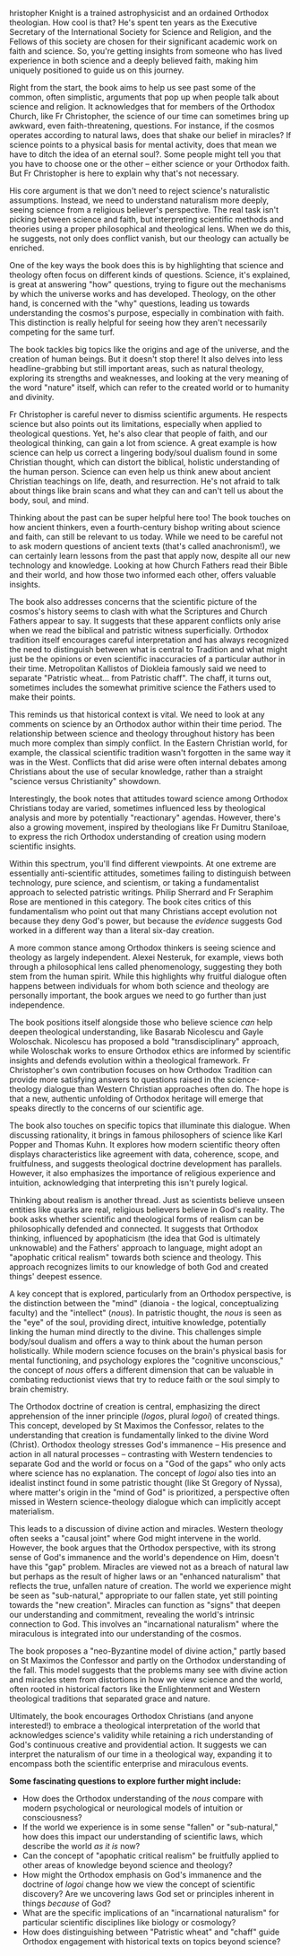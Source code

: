 hristopher Knight is a trained astrophysicist and an ordained Orthodox theologian. How cool is that? He's spent ten years as the Executive Secretary of the International Society for Science and Religion, and the Fellows of this society are chosen for their significant academic work on faith and science. So, you're getting insights from someone who has lived experience in both science and a deeply believed faith, making him uniquely positioned to guide us on this journey.

Right from the start, the book aims to help us see past some of the common, often simplistic, arguments that pop up when people talk about science and religion. It acknowledges that for members of the Orthodox Church, like Fr Christopher, the science of our time can sometimes bring up awkward, even faith-threatening, questions. For instance, if the cosmos operates according to natural laws, does that shake our belief in miracles? If science points to a physical basis for mental activity, does that mean we have to ditch the idea of an eternal soul?. Some people might tell you that you have to choose one or the other – either science or your Orthodox faith. But Fr Christopher is here to explain why that's not necessary.

His core argument is that we don't need to reject science's naturalistic assumptions. Instead, we need to understand naturalism more deeply, seeing science from a religious believer's perspective. The real task isn't picking between science and faith, but interpreting scientific methods and theories using a proper philosophical and theological lens. When we do this, he suggests, not only does conflict vanish, but our theology can actually be enriched.

One of the key ways the book does this is by highlighting that science and theology often focus on different kinds of questions. Science, it's explained, is great at answering "how" questions, trying to figure out the mechanisms by which the universe works and has developed. Theology, on the other hand, is concerned with the "why" questions, leading us towards understanding the cosmos's purpose, especially in combination with faith. This distinction is really helpful for seeing how they aren't necessarily competing for the same turf.

The book tackles big topics like the origins and age of the universe, and the creation of human beings. But it doesn't stop there! It also delves into less headline-grabbing but still important areas, such as natural theology, exploring its strengths and weaknesses, and looking at the very meaning of the word "nature" itself, which can refer to the created world or to humanity and divinity.

Fr Christopher is careful never to dismiss scientific arguments. He respects science but also points out its limitations, especially when applied to theological questions. Yet, he's also clear that people of faith, and our theological thinking, can gain a lot from science. A great example is how science can help us correct a lingering body/soul dualism found in some Christian thought, which can distort the biblical, holistic understanding of the human person. Science can even help us think anew about ancient Christian teachings on life, death, and resurrection. He's not afraid to talk about things like brain scans and what they can and can't tell us about the body, soul, and mind.

Thinking about the past can be super helpful here too! The book touches on how ancient thinkers, even a fourth-century bishop writing about science and faith, can still be relevant to us today. While we need to be careful not to ask modern questions of ancient texts (that's called anachronism!), we can certainly learn lessons from the past that apply now, despite all our new technology and knowledge. Looking at how Church Fathers read their Bible and their world, and how those two informed each other, offers valuable insights.

The book also addresses concerns that the scientific picture of the cosmos's history seems to clash with what the Scriptures and Church Fathers appear to say. It suggests that these apparent conflicts only arise when we read the biblical and patristic witness superficially. Orthodox tradition itself encourages careful interpretation and has always recognized the need to distinguish between what is central to Tradition and what might just be the opinions or even scientific inaccuracies of a particular author in their time. Metropolitan Kallistos of Diokleia famously said we need to separate "Patristic wheat... from Patristic chaff". The chaff, it turns out, sometimes includes the somewhat primitive science the Fathers used to make their points.

This reminds us that historical context is vital. We need to look at any comments on science by an Orthodox author within their time period. The relationship between science and theology throughout history has been much more complex than simply conflict. In the Eastern Christian world, for example, the classical scientific tradition wasn't forgotten in the same way it was in the West. Conflicts that did arise were often internal debates among Christians about the use of secular knowledge, rather than a straight "science versus Christianity" showdown.

Interestingly, the book notes that attitudes toward science among Orthodox Christians today are varied, sometimes influenced less by theological analysis and more by potentially "reactionary" agendas. However, there's also a growing movement, inspired by theologians like Fr Dumitru Staniloae, to express the rich Orthodox understanding of creation using modern scientific insights.

Within this spectrum, you'll find different viewpoints. At one extreme are essentially anti-scientific attitudes, sometimes failing to distinguish between technology, pure science, and scientism, or taking a fundamentalist approach to selected patristic writings. Philip Sherrard and Fr Seraphim Rose are mentioned in this category. The book cites critics of this fundamentalism who point out that many Christians accept evolution not because they deny God's power, but because the _evidence_ suggests God worked in a different way than a literal six-day creation.

A more common stance among Orthodox thinkers is seeing science and theology as largely independent. Alexei Nesteruk, for example, views both through a philosophical lens called phenomenology, suggesting they both stem from the human spirit. While this highlights why fruitful dialogue often happens between individuals for whom both science and theology are personally important, the book argues we need to go further than just independence.

The book positions itself alongside those who believe science _can_ help deepen theological understanding, like Basarab Nicolescu and Gayle Woloschak. Nicolescu has proposed a bold "transdisciplinary" approach, while Woloschak works to ensure Orthodox ethics are informed by scientific insights and defends evolution within a theological framework. Fr Christopher's own contribution focuses on how Orthodox Tradition can provide more satisfying answers to questions raised in the science-theology dialogue than Western Christian approaches often do. The hope is that a new, authentic unfolding of Orthodox heritage will emerge that speaks directly to the concerns of our scientific age.

The book also touches on specific topics that illuminate this dialogue. When discussing rationality, it brings in famous philosophers of science like Karl Popper and Thomas Kuhn. It explores how modern scientific theory often displays characteristics like agreement with data, coherence, scope, and fruitfulness, and suggests theological doctrine development has parallels. However, it also emphasizes the importance of religious experience and intuition, acknowledging that interpreting this isn't purely logical.

Thinking about realism is another thread. Just as scientists believe unseen entities like quarks are real, religious believers believe in God's reality. The book asks whether scientific and theological forms of realism can be philosophically defended and connected. It suggests that Orthodox thinking, influenced by apophaticism (the idea that God is ultimately unknowable) and the Fathers' approach to language, might adopt an "apophatic critical realism" towards both science and theology. This approach recognizes limits to our knowledge of both God and created things' deepest essence.

A key concept that is explored, particularly from an Orthodox perspective, is the distinction between the "mind" (dianoia - the logical, conceptualizing faculty) and the "intellect" (_nous_). In patristic thought, the _nous_ is seen as the "eye" of the soul, providing direct, intuitive knowledge, potentially linking the human mind directly to the divine. This challenges simple body/soul dualism and offers a way to think about the human person holistically. While modern science focuses on the brain's physical basis for mental functioning, and psychology explores the "cognitive unconscious," the concept of _nous_ offers a different dimension that can be valuable in combating reductionist views that try to reduce faith or the soul simply to brain chemistry.

The Orthodox doctrine of creation is central, emphasizing the direct apprehension of the inner principle (_logos_, plural _logoi_) of created things. This concept, developed by St Maximos the Confessor, relates to the understanding that creation is fundamentally linked to the divine Word (Christ). Orthodox theology stresses God's immanence – His presence and action in all natural processes – contrasting with Western tendencies to separate God and the world or focus on a "God of the gaps" who only acts where science has no explanation. The concept of _logoi_ also ties into an idealist instinct found in some patristic thought (like St Gregory of Nyssa), where matter's origin in the "mind of God" is prioritized, a perspective often missed in Western science-theology dialogue which can implicitly accept materialism.

This leads to a discussion of divine action and miracles. Western theology often seeks a "causal joint" where God might intervene in the world. However, the book argues that the Orthodox perspective, with its strong sense of God's immanence and the world's dependence on Him, doesn't have this "gap" problem. Miracles are viewed not as a breach of natural law but perhaps as the result of higher laws or an "enhanced naturalism" that reflects the true, unfallen nature of creation. The world we experience might be seen as "sub-natural," appropriate to our fallen state, yet still pointing towards the "new creation". Miracles can function as "signs" that deepen our understanding and commitment, revealing the world's intrinsic connection to God. This involves an "incarnational naturalism" where the miraculous is integrated into our understanding of the cosmos.

The book proposes a "neo-Byzantine model of divine action," partly based on St Maximos the Confessor and partly on the Orthodox understanding of the fall. This model suggests that the problems many see with divine action and miracles stem from distortions in how we view science and the world, often rooted in historical factors like the Enlightenment and Western theological traditions that separated grace and nature.

Ultimately, the book encourages Orthodox Christians (and anyone interested!) to embrace a theological interpretation of the world that acknowledges science's validity while retaining a rich understanding of God's continuous creative and providential action. It suggests we can interpret the naturalism of our time in a theological way, expanding it to encompass both the scientific enterprise and miraculous events.

**Some fascinating questions to explore further might include:**

- How does the Orthodox understanding of the _nous_ compare with modern psychological or neurological models of intuition or consciousness?
- If the world we experience is in some sense "fallen" or "sub-natural," how does this impact our understanding of scientific laws, which describe the world _as it is_ now?
- Can the concept of "apophatic critical realism" be fruitfully applied to other areas of knowledge beyond science and theology?
- How might the Orthodox emphasis on God's immanence and the doctrine of _logoi_ change how we view the concept of scientific discovery? Are we uncovering laws God set or principles inherent in things _because_ of God?
- What are the specific implications of an "incarnational naturalism" for particular scientific disciplines like biology or cosmology?
- How does distinguishing between "Patristic wheat" and "chaff" guide Orthodox engagement with historical texts on topics beyond science?